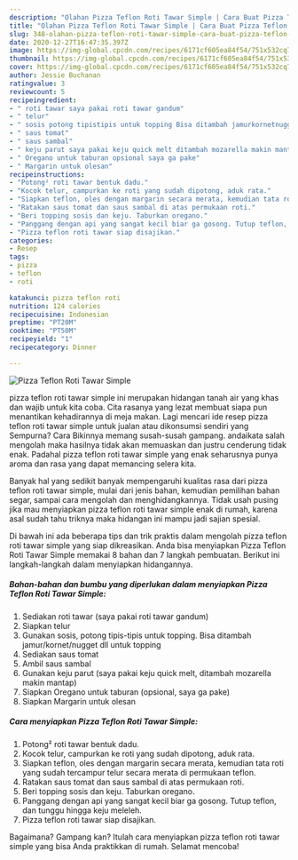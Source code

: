 ```yaml
---
description: "Olahan Pizza Teflon Roti Tawar Simple | Cara Buat Pizza Teflon Roti Tawar Simple Yang Paling Enak"
title: "Olahan Pizza Teflon Roti Tawar Simple | Cara Buat Pizza Teflon Roti Tawar Simple Yang Paling Enak"
slug: 348-olahan-pizza-teflon-roti-tawar-simple-cara-buat-pizza-teflon-roti-tawar-simple-yang-paling-enak
date: 2020-12-27T16:47:35.397Z
image: https://img-global.cpcdn.com/recipes/6171cf605ea84f54/751x532cq70/pizza-teflon-roti-tawar-simple-foto-resep-utama.jpg
thumbnail: https://img-global.cpcdn.com/recipes/6171cf605ea84f54/751x532cq70/pizza-teflon-roti-tawar-simple-foto-resep-utama.jpg
cover: https://img-global.cpcdn.com/recipes/6171cf605ea84f54/751x532cq70/pizza-teflon-roti-tawar-simple-foto-resep-utama.jpg
author: Jessie Buchanan
ratingvalue: 3
reviewcount: 5
recipeingredient:
- " roti tawar saya pakai roti tawar gandum"
- " telur"
- " sosis potong tipistipis untuk topping Bisa ditambah jamurkornetnugget dll untuk topping"
- " saus tomat"
- " saus sambal"
- " keju parut saya pakai keju quick melt ditambah mozarella makin mantap"
- " Oregano untuk taburan opsional saya ga pake"
- " Margarin untuk olesan"
recipeinstructions:
- "Potong² roti tawar bentuk dadu."
- "Kocok telur, campurkan ke roti yang sudah dipotong, aduk rata."
- "Siapkan teflon, oles dengan margarin secara merata, kemudian tata roti yang sudah tercampur telur secara merata di permukaan teflon."
- "Ratakan saus tomat dan saus sambal di atas permukaan roti."
- "Beri topping sosis dan keju. Taburkan oregano."
- "Panggang dengan api yang sangat kecil biar ga gosong. Tutup teflon, dan tunggu hingga keju meleleh."
- "Pizza teflon roti tawar siap disajikan."
categories:
- Resep
tags:
- pizza
- teflon
- roti

katakunci: pizza teflon roti 
nutrition: 124 calories
recipecuisine: Indonesian
preptime: "PT20M"
cooktime: "PT50M"
recipeyield: "1"
recipecategory: Dinner

---
```



![Pizza Teflon Roti Tawar Simple](https://img-global.cpcdn.com/recipes/6171cf605ea84f54/751x532cq70/pizza-teflon-roti-tawar-simple-foto-resep-utama.jpg)


pizza teflon roti tawar simple ini merupakan hidangan tanah air yang khas dan wajib untuk kita coba. Cita rasanya yang lezat membuat siapa pun menantikan kehadirannya di meja makan.
Lagi mencari ide resep pizza teflon roti tawar simple untuk jualan atau dikonsumsi sendiri yang Sempurna? Cara Bikinnya memang susah-susah gampang. andaikata salah mengolah maka hasilnya tidak akan memuaskan dan justru cenderung tidak enak. Padahal pizza teflon roti tawar simple yang enak seharusnya punya aroma dan rasa yang dapat memancing selera kita.

Banyak hal yang sedikit banyak mempengaruhi kualitas rasa dari pizza teflon roti tawar simple, mulai dari jenis bahan, kemudian pemilihan bahan segar, sampai cara mengolah dan menghidangkannya. Tidak usah pusing jika mau menyiapkan pizza teflon roti tawar simple enak di rumah, karena asal sudah tahu triknya maka hidangan ini mampu jadi sajian spesial.




Di bawah ini ada beberapa tips dan trik praktis dalam mengolah pizza teflon roti tawar simple yang siap dikreasikan. Anda bisa menyiapkan Pizza Teflon Roti Tawar Simple memakai 8 bahan dan 7 langkah pembuatan. Berikut ini langkah-langkah dalam menyiapkan hidangannya.

<!--inarticleads1-->

##### Bahan-bahan dan bumbu yang diperlukan dalam menyiapkan Pizza Teflon Roti Tawar Simple:

1. Sediakan  roti tawar (saya pakai roti tawar gandum)
1. Siapkan  telur
1. Gunakan  sosis, potong tipis-tipis untuk topping. Bisa ditambah jamur/kornet/nugget dll untuk topping
1. Sediakan  saus tomat
1. Ambil  saus sambal
1. Gunakan  keju parut (saya pakai keju quick melt, ditambah mozarella makin mantap)
1. Siapkan  Oregano untuk taburan (opsional, saya ga pake)
1. Siapkan  Margarin untuk olesan




<!--inarticleads2-->

##### Cara menyiapkan Pizza Teflon Roti Tawar Simple:

1. Potong² roti tawar bentuk dadu.
1. Kocok telur, campurkan ke roti yang sudah dipotong, aduk rata.
1. Siapkan teflon, oles dengan margarin secara merata, kemudian tata roti yang sudah tercampur telur secara merata di permukaan teflon.
1. Ratakan saus tomat dan saus sambal di atas permukaan roti.
1. Beri topping sosis dan keju. Taburkan oregano.
1. Panggang dengan api yang sangat kecil biar ga gosong. Tutup teflon, dan tunggu hingga keju meleleh.
1. Pizza teflon roti tawar siap disajikan.




Bagaimana? Gampang kan? Itulah cara menyiapkan pizza teflon roti tawar simple yang bisa Anda praktikkan di rumah. Selamat mencoba!
